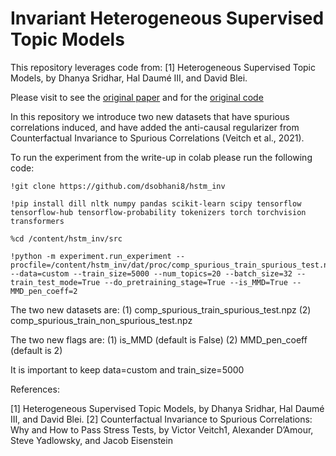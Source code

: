 # Invariant Heterogeneous Supervised Topic Models

This repository leverages code from:
  [1] Heterogeneous Supervised Topic Models, by Dhanya Sridhar, Hal Daumé III, and David Blei.
  
Please visit to see the [original paper](https://direct.mit.edu/tacl/article/doi/10.1162/tacl_a_00487/111727/Heterogeneous-Supervised-Topic-Models) and for the [original code](https://github.com/dsridhar91/hstm)

In this repository we introduce two new datasets that have spurious correlations induced, and have added the anti-causal regularizer from Counterfactual Invariance to Spurious Correlations (Veitch et al., 2021). 

To run the experiment from the write-up in colab please run the following code:

```
!git clone https://github.com/dsobhani8/hstm_inv
```

```
!pip install dill nltk numpy pandas scikit-learn scipy tensorflow tensorflow-hub tensorflow-probability tokenizers torch torchvision transformers
```

```
%cd /content/hstm_inv/src
```

```
!python -m experiment.run_experiment --procfile=/content/hstm_inv/dat/proc/comp_spurious_train_spurious_test.npz --data=custom --train_size=5000 --num_topics=20 --batch_size=32 --train_test_mode=True --do_pretraining_stage=True --is_MMD=True --MMD_pen_coeff=2
 ```
 
The two new datasets are:
(1) comp_spurious_train_spurious_test.npz
(2) comp_spurious_train_non_spurious_test.npz

The two new flags are:
(1) is_MMD (default is False)
(2) MMD_pen_coeff (default is 2)

It is important to keep data=custom and train_size=5000

References:

[1] Heterogeneous Supervised Topic Models, by Dhanya Sridhar, Hal Daumé III, and David Blei.
[2] Counterfactual Invariance to Spurious Correlations: Why and How to Pass Stress Tests, by Victor Veitch1, Alexander D’Amour, Steve Yadlowsky, and Jacob Eisenstein

